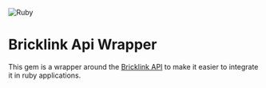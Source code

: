 ![Ruby](https://github.com/jethroo/bricklink-api-wrapper/workflows/Ruby/badge.svg)

# Bricklink Api Wrapper

This gem is a wrapper around the [Bricklink API](https://www.bricklink.com/v2/api/welcome.page)
to make it easier to integrate it in ruby applications.
